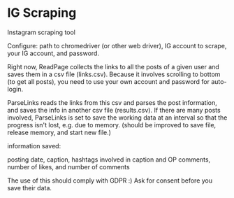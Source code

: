 # IG Scraping

Instagram scraping tool

Configure: path to chromedriver (or other web driver), IG account to scrape, your IG account, and password.

Right now, ReadPage collects the links to all the posts of a given user and saves them in a csv file (links.csv). Because it involves scrolling to bottom (to get all posts), you need to use your own account and password for auto-login. 

ParseLinks reads the links from this csv and parses the post information, and saves the info in another csv file (results.csv). If there are many posts involved, ParseLinks is set to save the working data at an interval so that the progress isn't lost, e.g. due to memory. (should be improved to save file, release memory, and start new file.)

information saved:

posting date, caption, hashtags involved in caption and OP comments, number of likes, and number of comments

The use of this should comply with GDPR :) Ask for consent before you save their data.
